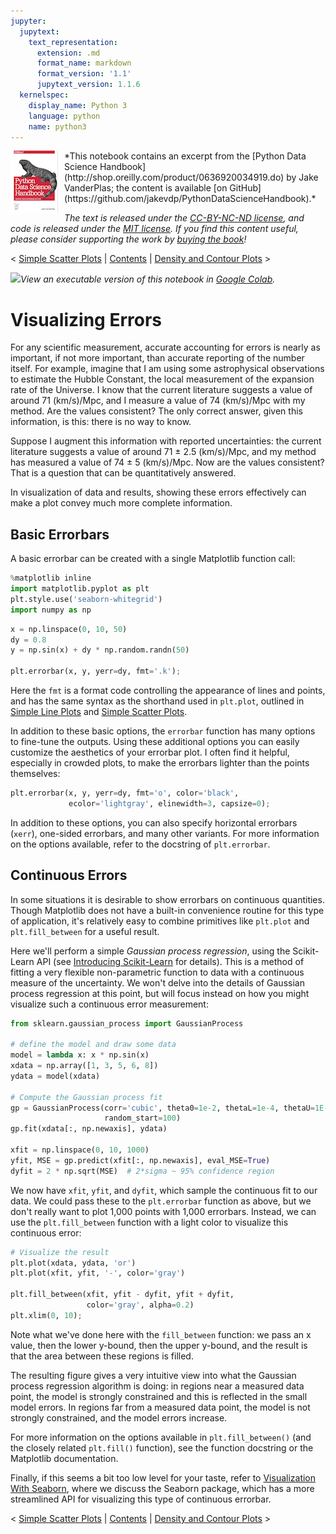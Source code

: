```yaml
---
jupyter:
  jupytext:
    text_representation:
      extension: .md
      format_name: markdown
      format_version: '1.1'
      jupytext_version: 1.1.6
  kernelspec:
    display_name: Python 3
    language: python
    name: python3
---
```


<!--BOOK_INFORMATION-->
<img align="left" style="padding-right:10px;" src="figures/PDSH-cover-small.png">
*This notebook contains an excerpt from the [Python Data Science Handbook](http://shop.oreilly.com/product/0636920034919.do) by Jake VanderPlas; the content is available [on GitHub](https://github.com/jakevdp/PythonDataScienceHandbook).*

*The text is released under the [CC-BY-NC-ND license](https://creativecommons.org/licenses/by-nc-nd/3.0/us/legalcode), and code is released under the [MIT license](https://opensource.org/licenses/MIT). If you find this content useful, please consider supporting the work by [buying the book](http://shop.oreilly.com/product/0636920034919.do)!*


<!--NAVIGATION-->
< [Simple Scatter Plots](04.02-Simple-Scatter-Plots.ipynb) | [Contents](Index.ipynb) | [Density and Contour Plots](04.04-Density-and-Contour-Plots.ipynb) >


<!--COLAB_LINK-->
<p><a href="https://colab.research.google.com/github/jakevdp/PythonDataScienceHandbook/blob/master/notebooks/04.03-Errorbars.ipynb"><img src="https://colab.research.google.com/img/colab_favicon_256px.png" style="height: 2em; display: inline;"></a><i>View an executable version of this notebook in <a href="https://colab.research.google.com/github/jakevdp/PythonDataScienceHandbook/blob/master/notebooks/04.03-Errorbars.ipynb">Google Colab</a>.</i></p>



# Visualizing Errors


For any scientific measurement, accurate accounting for errors is nearly as important, if not more important, than accurate reporting of the number itself.
For example, imagine that I am using some astrophysical observations to estimate the Hubble Constant, the local measurement of the expansion rate of the Universe.
I know that the current literature suggests a value of around 71 (km/s)/Mpc, and I measure a value of 74 (km/s)/Mpc with my method. Are the values consistent? The only correct answer, given this information, is this: there is no way to know.

Suppose I augment this information with reported uncertainties: the current literature suggests a value of around 71 $\pm$ 2.5 (km/s)/Mpc, and my method has measured a value of 74 $\pm$ 5 (km/s)/Mpc. Now are the values consistent? That is a question that can be quantitatively answered.

In visualization of data and results, showing these errors effectively can make a plot convey much more complete information.


## Basic Errorbars

A basic errorbar can be created with a single Matplotlib function call:

```python
%matplotlib inline
import matplotlib.pyplot as plt
plt.style.use('seaborn-whitegrid')
import numpy as np
```

```python
x = np.linspace(0, 10, 50)
dy = 0.8
y = np.sin(x) + dy * np.random.randn(50)

plt.errorbar(x, y, yerr=dy, fmt='.k');
```

Here the ``fmt`` is a format code controlling the appearance of lines and points, and has the same syntax as the shorthand used in ``plt.plot``, outlined in [Simple Line Plots](04.01-Simple-Line-Plots.ipynb) and [Simple Scatter Plots](04.02-Simple-Scatter-Plots.ipynb).

In addition to these basic options, the ``errorbar`` function has many options to fine-tune the outputs.
Using these additional options you can easily customize the aesthetics of your errorbar plot.
I often find it helpful, especially in crowded plots, to make the errorbars lighter than the points themselves:

```python
plt.errorbar(x, y, yerr=dy, fmt='o', color='black',
             ecolor='lightgray', elinewidth=3, capsize=0);
```

In addition to these options, you can also specify horizontal errorbars (``xerr``), one-sided errorbars, and many other variants.
For more information on the options available, refer to the docstring of ``plt.errorbar``.


## Continuous Errors

In some situations it is desirable to show errorbars on continuous quantities.
Though Matplotlib does not have a built-in convenience routine for this type of application, it's relatively easy to combine primitives like ``plt.plot`` and ``plt.fill_between`` for a useful result.

Here we'll perform a simple *Gaussian process regression*, using the Scikit-Learn API (see [Introducing Scikit-Learn](05.02-Introducing-Scikit-Learn.ipynb) for details).
This is a method of fitting a very flexible non-parametric function to data with a continuous measure of the uncertainty.
We won't delve into the details of Gaussian process regression at this point, but will focus instead on how you might visualize such a continuous error measurement:

```python
from sklearn.gaussian_process import GaussianProcess

# define the model and draw some data
model = lambda x: x * np.sin(x)
xdata = np.array([1, 3, 5, 6, 8])
ydata = model(xdata)

# Compute the Gaussian process fit
gp = GaussianProcess(corr='cubic', theta0=1e-2, thetaL=1e-4, thetaU=1E-1,
                     random_start=100)
gp.fit(xdata[:, np.newaxis], ydata)

xfit = np.linspace(0, 10, 1000)
yfit, MSE = gp.predict(xfit[:, np.newaxis], eval_MSE=True)
dyfit = 2 * np.sqrt(MSE)  # 2*sigma ~ 95% confidence region
```

We now have ``xfit``, ``yfit``, and ``dyfit``, which sample the continuous fit to our data.
We could pass these to the ``plt.errorbar`` function as above, but we don't really want to plot 1,000 points with 1,000 errorbars.
Instead, we can use the ``plt.fill_between`` function with a light color to visualize this continuous error:

```python
# Visualize the result
plt.plot(xdata, ydata, 'or')
plt.plot(xfit, yfit, '-', color='gray')

plt.fill_between(xfit, yfit - dyfit, yfit + dyfit,
                 color='gray', alpha=0.2)
plt.xlim(0, 10);
```

Note what we've done here with the ``fill_between`` function: we pass an x value, then the lower y-bound, then the upper y-bound, and the result is that the area between these regions is filled.

The resulting figure gives a very intuitive view into what the Gaussian process regression algorithm is doing: in regions near a measured data point, the model is strongly constrained and this is reflected in the small model errors.
In regions far from a measured data point, the model is not strongly constrained, and the model errors increase.

For more information on the options available in ``plt.fill_between()`` (and the closely related ``plt.fill()`` function), see the function docstring or the Matplotlib documentation.

Finally, if this seems a bit too low level for your taste, refer to [Visualization With Seaborn](04.14-Visualization-With-Seaborn.ipynb), where we discuss the Seaborn package, which has a more streamlined API for visualizing this type of continuous errorbar.


<!--NAVIGATION-->
< [Simple Scatter Plots](04.02-Simple-Scatter-Plots.ipynb) | [Contents](Index.ipynb) | [Density and Contour Plots](04.04-Density-and-Contour-Plots.ipynb) >
